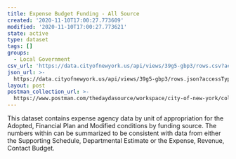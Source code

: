 ```yaml
---
title: Expense Budget Funding - All Source
created: '2020-11-10T17:00:27.773609'
modified: '2020-11-10T17:00:27.773621'
state: active
type: dataset
tags: []
groups:
  - Local Government
csv_url: 'https://data.cityofnewyork.us/api/views/39g5-gbp3/rows.csv?accessType=DOWNLOAD'
json_url: >-
  https://data.cityofnewyork.us/api/views/39g5-gbp3/rows.json?accessType=DOWNLOAD
layout: post
postman_collection_url: >-
  https://www.postman.com/thedaydasource/workspace/city-of-new-york/collection/15909983-f4cd2143-0346-4673-bf46-bd8101ba29a6
---
```

This dataset contains expense agency data by unit of appropriation for the Adopted, Financial Plan and Modified conditions by funding source.  The numbers within can be summarized to be consistent with data from either the Supporting Schedule, Departmental Estimate or the Expense, Revenue, Contact Budget.

